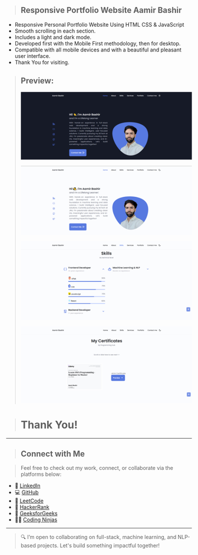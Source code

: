 > ## Responsive Portfolio Website Aamir Bashir

- Responsive Personal Portfolio Website Using HTML CSS & JavaScript
- Smooth scrolling in each section.
- Includes a light and dark mode.
- Developed first with the Mobile First methodology, then for desktop.
- Compatible with all mobile devices and with a beautiful and pleasant user interface.
- Thank You for visiting.

> ## Preview:
>
> ![Preview.png](/assets/img/p1.png)
>
> ![Preview.png](/assets/img/p2.png)
>
> ![Preview.png](/assets/img/p3.png)
>
> ![Preview.png](/assets/img/p4.png)

> # Thank You!

---

> ## Connect with Me

> Feel free to check out my work, connect, or collaborate via the platforms below:

- 💼 [LinkedIn](https://linkedin.com/in/iamaamirbashir)
- 💻 [GitHub](https://github.com/iamaamirbashir)
- 🧠 [LeetCode](https://leetcode.com/iamaamirbashir)
- 🧪 [HackerRank](https://www.hackerrank.com/iamaamirbashir)
- 📘 [GeeksforGeeks](https://auth.geeksforgeeks.org/user/iamaamirbashir)
- 🧑‍💻 [Coding Ninjas](https://www.codingninjas.com/codestudio/profile/iamaamirbashir)

---

> 🔍 I’m open to collaborating on full-stack, machine learning, and NLP-based projects.
> Let's build something impactful together!
